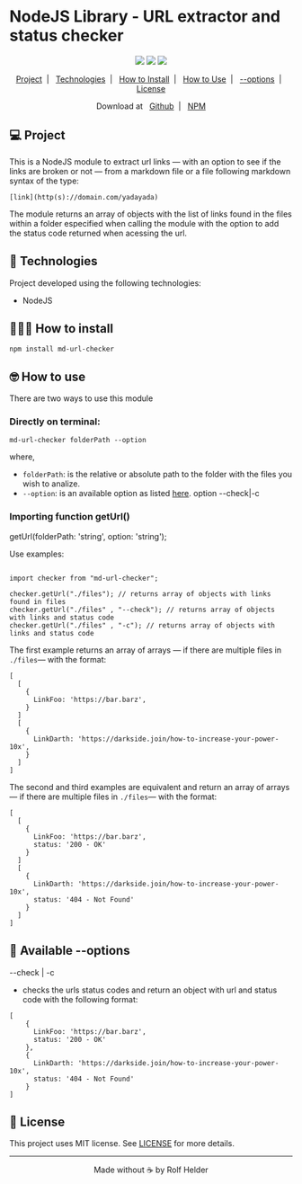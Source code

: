 <h1>NodeJS Library - URL extractor and status checker</h1> 

<p align="center">
  <img src="https://img.shields.io/static/v1?label=NodeJS&message=16.15.1&color=green&style=for-the-badge&logo=typescript"/>
  <img src="https://img.shields.io/static/v1?label=License&message=MIT&color=blue"/>
  <img src="https://img.shields.io/static/v1?label=Repo_status&message=1.0.0&color=red"/>
</p>

<p align="center">
  <a href="#project">Project</a>&nbsp;&nbsp;|&nbsp;&nbsp;
  <a href="#technologies">Technologies</a>&nbsp;&nbsp;|&nbsp;&nbsp;
  <a href="#install">How to Install</a>&nbsp;&nbsp;|&nbsp;&nbsp;
  <a href="#use">How to Use</a>&nbsp;&nbsp;|&nbsp;&nbsp;
  <a href="#option">--options</a>&nbsp;&nbsp;|&nbsp;&nbsp;
  <a href="#license">License</a>
</p>

<p align="center">
  Download at&nbsp;&nbsp; 
  <a href="https://github.com/rolfhelder/md-url-checker">Github</a>&nbsp;&nbsp;|&nbsp;&nbsp;
  <a href="https://www.npmjs.com/package/md-url-checker">NPM</a>
</p>

<h2 id="project">💻 Project</h2>

This is a NodeJS module to extract url links — with an option to see if the links are broken or not — from a markdown file or a file following markdown syntax of the type:

`[link](http(s)://domain.com/yadayada)`

The module returns an array of objects with the list of links found in the files within a folder especified when calling the module with the option to add the status code returned when acessing the url.

<h2 id="technologies">🧪 Technologies</h2>

Project developed using the following technologies:

- NodeJS

<h2 id="install">👨🏻‍🔧 How to install</h2>

`npm install md-url-checker`

<h2 id="use">🤓 How to use</h2>

There are two ways to use this module

### Directly on terminal:

`md-url-checker folderPath --option` 

where,
   
- `folderPath`: is the relative or absolute path to the folder with the files you wish to analize.
- `--option`: is an available option as listed <a href="#option">here</a>.
option --check|-c

### Importing function getUrl()

getUrl(folderPath: 'string', option: 'string');

Use examples:

```JS

import checker from "md-url-checker";

checker.getUrl("./files"); // returns array of objects with links found in files
checker.getUrl("./files" , "--check"); // returns array of objects with links and status code
checker.getUrl("./files" , "-c"); // returns array of objects with links and status code
```

The first example returns an array of arrays — if there are multiple files in `./files`— with the format:

```JS
[
  [
    {
      LinkFoo: 'https://bar.barz',
    }
  ]
  [
    {
      LinkDarth: 'https://darkside.join/how-to-increase-your-power-10x',
    }
  ]
]
```

The second and third examples are equivalent and return an array of arrays — if there are multiple files in `./files`— with the format:

```JS
[
  [
    {
      LinkFoo: 'https://bar.barz',
      status: '200 - OK'
    }
  ]
  [
    {
      LinkDarth: 'https://darkside.join/how-to-increase-your-power-10x',
      status: '404 - Not Found'
    }
  ]
]
```

<h2 id="option">📖 Available --options</h2>

--check | -c

- checks the urls status codes and return an object with url and status code with the following format:

```JS
[
    {
      LinkFoo: 'https://bar.barz',
      status: '200 - OK'
    },
    {
      LinkDarth: 'https://darkside.join/how-to-increase-your-power-10x',
      status: '404 - Not Found'
    }
]
```

<h2 id="license">📝 License</h2>

<p>This project uses MIT license. See <a href="https://en.wikipedia.org/wiki/MIT_License">LICENSE</a> for more details.</p> 

<hr>

<footer align="center">Made without ☕ by Rolf Helder</footer>
